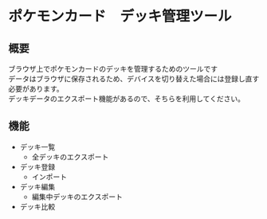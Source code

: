 # ポケモンカード　デッキ管理ツール

## 概要
ブラウザ上でポケモンカードのデッキを管理するためのツールです  
データはブラウザに保存されるため、デバイスを切り替えた場合には登録し直す必要があります。  
デッキデータのエクスポート機能があるので、そちらを利用してください。

## 機能
- デッキ一覧
  - 全デッキのエクスポート
- デッキ登録
  - インポート
- デッキ編集
  - 編集中デッキのエクスポート
- デッキ比較